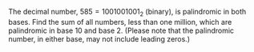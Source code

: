 The decimal number, $585 = 1001001001_2$ (binary), is palindromic in both bases.
Find the sum of all numbers, less than one million, which are palindromic in base $10$ and base $2$.
(Please note that the palindromic number, in either base, may not include leading zeros.)